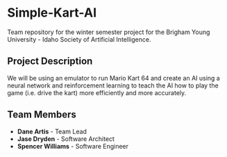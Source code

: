 # Simple-Kart-AI

Team repository for the winter semester project for the Brigham Young University - Idaho Society of Artificial Intelligence.

## Project Description

We will be using an emulator to run Mario Kart 64 and create an AI using a neural network and reinforcement learning to teach the AI how to play the game (i.e. drive the kart) more efficiently and more accurately.

## Team Members

- **Dane Artis** \- Team Lead
- **Jase Dryden** \- Software Architect
- **Spencer Williams** \- Software Engineer
